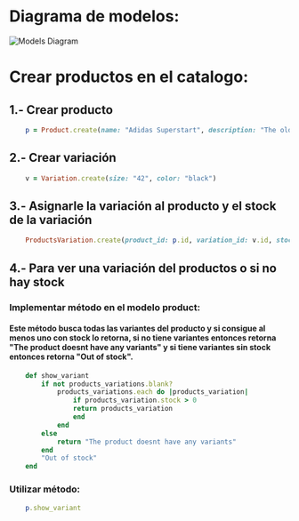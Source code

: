 # Diagrama de modelos:

![Models Diagram](https://drive.google.com/file/d/18rjQiJGw0pMsg8xah7jWfh5vOfTLy3x3/view)

# Crear productos en el catalogo:

## 1.- Crear producto
```ruby
    p = Product.create(name: "Adidas Superstart", description: "The old school sneakers", stock: 13, price: 60, sku: "ASS090")
```

## 2.- Crear variación
```ruby
    v = Variation.create(size: "42", color: "black")
```

## 3.- Asignarle la variación al producto y el stock de la variación
```ruby
    ProductsVariation.create(product_id: p.id, variation_id: v.id, stock: 5)
```

## 4.- Para ver una variación del productos o si no hay stock

###     Implementar método en el modelo product:

####    Este método busca todas las variantes del producto y si consigue al menos uno con stock lo retorna, si no tiene variantes entonces retorna "The product doesnt have any variants" y si tiene variantes sin stock entonces retorna "Out of stock".

```ruby
    def show_variant
        if not products_variations.blank?
            products_variations.each do |products_variation|
                if products_variation.stock > 0
                return products_variation
                end
            end
        else
            return "The product doesnt have any variants"
        end
        "Out of stock"
    end
```

###     Utilizar método:

```ruby
    p.show_variant
```